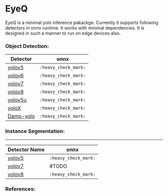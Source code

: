 # EyeQ


EyeQ is a minimal yolo inference pakackge. Currently it supports following detectors in onnx runtime. It works with minimal dependencies. It is designed in such a manner to run on edge devices also.


### Object Detection:
| Detector | onnx |
|--|--|
| [yolov5](https://github.com/ultralytics/yolov5) | `:heavy_check_mark:` 
| [yolov6](https://github.com/meituan/YOLOv6) | `:heavy_check_mark:` |
| [yolov7](https://github.com/WongKinYiu/yolov7) | `:heavy_check_mark:` | 
| [yolov8](https://github.com/ultralytics/ultralytics) | `:heavy_check_mark:` | 
| [yolov5u](https://github.com/ultralytics/ultralytics) | `:heavy_check_mark:` |
| [yoloX](https://github.com/Megvii-BaseDetection/YOLOX) | `:heavy_check_mark:` |
| [Damo-yolo](https://github.com/tinyvision/DAMO-YOLO) | `:heavy_check_mark:` |


### Instance Segmentation:
--------------------
| Detector Name | onnx |
|--|--|
| [yolov5](https://github.com/ultralytics/yolov5) | `:heavy_check_mark:` |
| [yolov7](https://github.com/WongKinYiu/yolov7) | #TODO | 
| [yolov8](https://github.com/ultralytics/ultralytics) | `:heavy_check_mark:` | 

### References:



